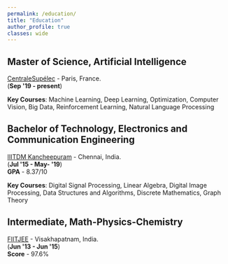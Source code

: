 ```yaml
---
permalink: /education/
title: "Education"
author_profile: true
classes: wide
---
```


## **Master of Science**, Artificial Intelligence                                
[CentraleSupélec](https://www.centralesupelec.fr/en) - Paris, France.\
(**Sep '19 - present**)

**Key Courses**: Machine Learning, Deep Learning, Optimization, Computer Vision,
Big Data, Reinforcement Learning, Natural Language Processing

## **Bachelor of Technology**, Electronics and Communication Engineering         
[IIITDM Kancheepuram](https://www.iiitdm.ac.in) - Chennai, India.\
(**Jul '15 - May- '19**)\
**GPA** - 8.37/10

**Key Courses**: Digital Signal Processing, Linear Algebra, Digital Image Processing,
Data Structures and Algorithms, Discrete Mathematics, Graph Theory

## **Intermediate**, Math-Physics-Chemistry                                      
[FIITJEE](https://www.fiitjee.com/) - Visakhapatnam, India.\
(**Jun '13 - Jun '15**)\
**Score** - 97.6%
